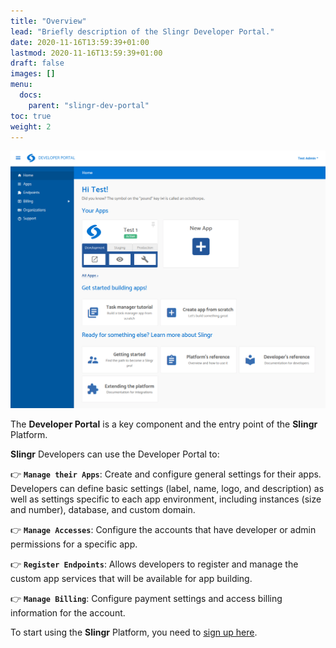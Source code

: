 ```yaml
---
title: "Overview"
lead: "Briefly description of the Slingr Developer Portal."
date: 2020-11-16T13:59:39+01:00
lastmod: 2020-11-16T13:59:39+01:00
draft: false
images: []
menu:
  docs:
    parent: "slingr-dev-portal"
toc: true
weight: 2
---
```


![Developer Portal](/images/vendor/platform-ref/developer-portal.png)

The **Developer Portal** is a key component and the entry point of the **Slingr** Platform.

**Slingr** Developers can use the Developer Portal to:

👉 **`Manage their Apps`**: Create and configure general settings for their apps. Developers can define basic settings 
  (label, name, logo, and description) as well as settings specific to each app environment, including instances (size and number), database, and custom domain.

👉 **`Manage Accesses`**: Configure the accounts that have developer or admin permissions for a specific app.

👉 **`Register Endpoints`**: Allows developers to register and manage the custom app services that will be available for app building.

👉 **`Manage Billing`**: Configure payment settings and access billing information for the account.

To start using the **Slingr** Platform, you need to [sign up here](https://developer-portal.slingrs.io/signup.html).



